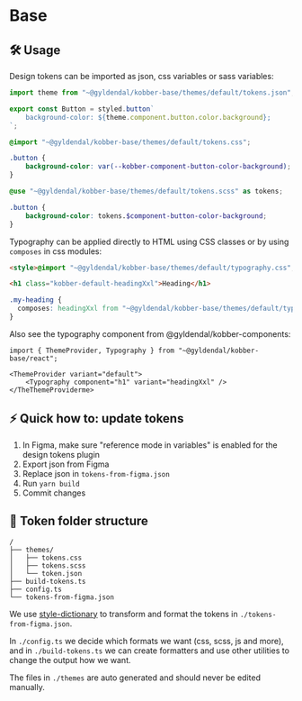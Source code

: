 # Base

## 🛠️ Usage

Design tokens can be imported as json, css variables or sass variables:

```JavaScript
import theme from "~@gyldendal/kobber-base/themes/default/tokens.json";

export const Button = styled.button`
    background-color: ${theme.component.button.color.background};
`;
```

```css
@import "~@gyldendal/kobber-base/themes/default/tokens.css";

.button {
    background-color: var(--kobber-component-button-color-background);
}
```

```scss
@use "~@gyldendal/kobber-base/themes/default/tokens.scss" as tokens;

.button {
    background-color: tokens.$component-button-color-background;
}
```

Typography can be applied directly to HTML using CSS classes or by using `composes` in css modules:

```html
<style>@import "~@gyldendal/kobber-base/themes/default/typography.css";</style>

<h1 class="kobber-default-headingXxl">Heading</h1>
```

```css
.my-heading {
  composes: headingXxl from "~@gyldendal/kobber-base/themes/default/typography.module.css";
}
```

Also see the typography component from @gyldendal/kobber-components:

```tsx
import { ThemeProvider, Typography } from "~@gyldendal/kobber-base/react";

<ThemeProvider variant="default">
    <Typography component="h1" variant="headingXxl" />
</TheThemeProviderme>
```


## ⚡ Quick how to: update tokens

1. In Figma, make sure "reference mode in variables" is enabled for the design tokens plugin
2. Export json from Figma
3. Replace json in `tokens-from-figma.json`
4. Run `yarn build`
5. Commit changes

## 🧱 Token folder structure

```
/
├── themes/
│   ├── tokens.css
│   ├── tokens.scss
│   └── token.json
├── build-tokens.ts
├── config.ts
└── tokens-from-figma.json
```

We use [style-dictionary](https://github.com/amzn/style-dictionary) to transform and format the tokens in `./tokens-from-figma.json`.

In `./config.ts` we decide which formats we want (css, scss, js and more), and in `./build-tokens.ts` we can create formatters and use other utilities to change the output how we want.

The files in `./themes` are auto generated and should never be edited manually.
